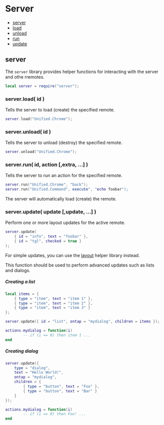 
# Server
* [server](#server-1)
* [load](#serverload-id-)
* [unload](#serverunload-id-)
* [run](#serverrun-id-action-extra--)
* [update](#serverupdate-update-update--)
	


## server
The ``server`` library provides helper functions for interacting with the server and othe rremotes.

````lua
local server = require("server");
````



### server.load( id )
Tells the server to load (create) the specified remote.

````lua
server.load("Unified.Chrome");
````



### server.unload( id )
Tells the server to unload (destroy) the specified remote.

````lua
server.unload("Unified.Chrome");
````



### server.run( id, action [,extra, ...] )
Tells the server to run an action for the specified remote.

````lua
server.run("Unified.Chrome", "back");
server.run("Unified.Command", execute", "echo foobar");
````

The server will automatically load (create) the remote.



### server.update( update [,update, ...] )
Perform one or more layout updates for the active remote.

````lua
server.update(
	{ id = "info", text = "foobar" },
	{ id = "tgl", checked = true }
);
````

For simple updates, you can use the [layout](#layout.md) helper library instead.

This function should be used to perform advanced updates such as lists and dialogs.


##### Creating a list
````lua
local items = {
	{ type = "item", text = "item 1" },
	{ type = "item", text = "item 2" },
	{ type = "item", text = "item 3" }
};

server.update({ id = "list", ontap = "mydialog", children = items });

actions.mydialog = function(i)
        -- if (i == 0) then item 1 ...
end

````

##### Creating dialog

````lua
server.update({ 
	type = "dialog", 
	text = "Hello World!", 
	ontap = "mydialog",
	children = {
		{ type = "button", text = "Foo" },
		{ type = "button", text = "Bar" }
	}
});

actions.mydialog = function(i)
        -- if (i == 0) then Foo! ...
end

````
